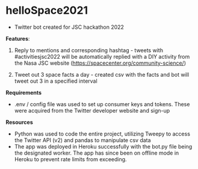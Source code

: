 # helloSpace2021
- Twitter bot created for JSC hackathon 2022

**Features**:
1) Reply to mentions and corresponding hashtag - tweets with #activitiesjsc2022 will be automatically replied with a DIY activity from the Nasa JSC website (https://spacecenter.org/community-science/)

2) Tweet out 3 space facts a day - created csv with the facts and bot will tweet out 3 in a specified interval

**Requirements**
- .env / config file was used to set up consumer keys and tokens. These were acquired from the Twitter developer website and sign-up

**Resources**
- Python was used to code the entire project, utilizing Tweepy to access the Twitter API (v2) and pandas to manipulate csv data
- The app was deployed in Heroku successfully with the bot.py file being the designated worker. The app has since been on offline mode in Heroku to prevent rate limits from exceeding. 
